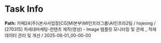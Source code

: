# Task Info

**Path:** 카페24(주)\본사사업장\[CG]MI본부\MI인프라그룹\AI인프라2팀 / hsjeong / [270315] 차세대마케팅-컨텐츠 제작(영상) - Image 템플릿 모니터링 및 관제 _ 적재 데이터 관리 및 개선 / 2025-08-01_00-00-00

